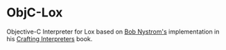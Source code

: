 # ObjC-Lox


Objective-C Interpreter for Lox based on [Bob Nystrom's](https://github.com/munificent) implementation in his [Crafting Interpreters](http://www.craftinginterpreters.com/)
book.
